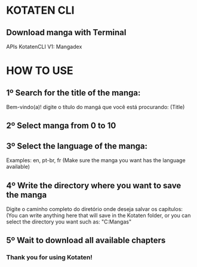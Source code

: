 # KOTATEN CLI

## Download manga with Terminal

APIs KotatenCLI V1:
Mangadex

# HOW TO USE

## 1º Search for the title of the manga:

Bem-vindo(a)! digite o título do mangá que você está procurando: (Title)

## 2º Select manga from 0 to 10

## 3º Select the language of the manga:

Examples: en, pt-br, fr (Make sure the manga you want has the language available)

## 4º Write the directory where you want to save the manga

Digite o caminho completo do diretório onde deseja salvar os capítulos: (You can write anything here that will save in the Kotaten folder, or you can select the directory you want such as: "C:Mangas"

## 5º Wait to download all available chapters

### Thank you for using Kotaten!


